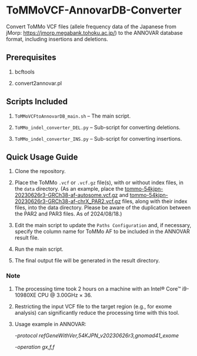 # ToMMoVCF-AnnovarDB-Converter
Convert ToMMo VCF files (allele frequency data of the Japanese from jMorp: https://jmorp.megabank.tohoku.ac.jp/) to the ANNOVAR database format, including insertions and deletions.


## Prerequisites
1. bcftools

2. convert2annovar.pl

## Scripts Included
1. `ToMMoVCFtoAnnovarDB_main.sh` – The main script.

2. `ToMMo_indel_converter_DEL.py` – Sub-script for converting deletions.

3. `ToMMo_indel_converter_INS.py` – Sub-script for converting insertions.


## Quick Usage Guide
1. Clone the repository.

2. Place the ToMMo `.vcf` or `.vcf.gz` file(s), with or without index files, in the `data` directory. (As an example, place the <ins>tommo-54kjpn-20230626r3-GRCh38-af-autosome.vcf.gz</ins> and <ins>tommo-54kjpn-20230626r3-GRCh38-af-chrX_PAR2.vcf.gz</ins> files, along with their index files, into the data directory. Please be aware of the duplication between the PAR2 and PAR3 files. As of 2024/08/18.)
 
3. Edit the main script to update the `Paths Configuration` and, if necessary, specify the column name for ToMMo AF to be included in the ANNOVAR result file.

4. Run the main script.

5. The final output file will be generated in the result directory.


### Note
1. The processing time took 2 hours on a machine with an Intel® Core™ i9-10980XE CPU @ 3.00GHz × 36.

2. Restricting the input VCF file to the target region (e.g., for exome analysis) can significantly reduce the processing time with this tool.

3. Usage example in ANNOVAR:

   *-protocol refGeneWithVer,54KJPN_v20230626r3,gnomad41_exome*

   *-operation gx,f,f*

